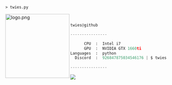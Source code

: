 ```

> twies.py

```
<img align="left" src="https://cdn.discordapp.com/attachments/914055554404614155/926872585667506196/Discord_copy.png" alt="logo.png" width="200" />

```py


twies@github

----------------

      CPU  :  Intel i7
      GPU  :  NVIDIA GTX 1660ti
Languages  :  python
  Discord  :  926847875034546176 | $ twies#4564
 
----------------
```
![](https://hit.yhype.me/github/profile?user_id=96667547)
